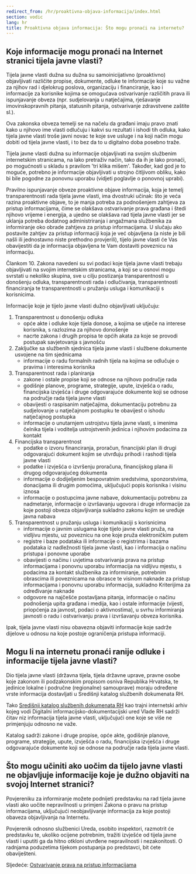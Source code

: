 ```yaml
---
redirect_from: /hr/proaktivna-objava-informacija/index.html
section: vodic
lang: hr
title: Proaktivna objava informacija: Što mogu pronaći na internetu?
---
```


## Koje informacije mogu pronaći na Internet stranici tijela javne vlasti?

Tijela javne vlasti dužna su dužna su samoinicijativno (proaktivno) objavljivati različite propise, dokumente, odluke te informacije koje su važne za njihov rad i djelokrug poslova, organizaciju i  financiranje, kao i informacije za korisnike kojima se omogućava ostvarivanje različitih prava ili ispunjavanje obveza (npr. sudjelovanja u natječajima, rješavanje imovinskopravnih pitanja, statusnih pitanja, ostvarivanje zdravstvene zaštite sl.).

Ova zakonska obveza temelji se na načelu da građani imaju pravo znati kako u njihovo ime vlasti odlučuju i kakvi su rezultati i ishodi tih odluka, kako tijela javne vlasti troše javni novac te koje sve usluge i na koji način mogu dobiti od tijela javne vlasti, i to bez da to u digitalno doba posebno traže.

Tijela javne vlasti dužna su informacije objavljivati na svojim službenim internetskim stranicama,  na lako pretraživ način, tako da ih je lako pronaći, po mogućnosti u skladu s pravilom 'tri klika mišem'. Također, kad god je to moguće, potrebno je informacije objavljivati u strojno čitljivom obliku, kako bi bile pogodne za ponovnu uporabu (vidjeti poglavlje o ponovnoj uprabi).

Pravilno ispunjavanje obveze proaktivne objave informacija, koja je temelj transparentnosti rada tijela javne vlasti, ima dvostruki učinak: što je veća razina proaktivne objave, to je manja potreba za podnošenjem zahtjeva za pristup informacijama, čime se olakšava ostvarivanje prava građana i štedi njihovo vrijeme i energija, a ujedno se olakšava rad tijela javne vlasti jer se uklanja potreba dodatnog administriranja i angažmana službenika za informiranje oko obrade zahtjeva za pristup informacijama. U slučaju ako postavite zahtjev za pristup informaciji koja je već objavljena (a niste je bili našli ili jednostavno niste prethodno provjerili), tijelo javne vlasti će Vas obavijestiti da je informacija  objavljena te Vam dostaviti poveznicu na informaciju.

Člankom 10. Zakona navedeni su svi podaci koje tijela javne vlasti trebaju objavljivati na svojim internetskim stranicama, a koji se u osnovi mogu svrstati u nekoliko skupina, sve u cilju postizanja transparentnosti u donošenju odluka, transparentnosti rada i odlučivanja, transparentnosti financiranja te transparentnosti u pružanju usluga i komunikaciji s korisnicima.

Informacije koje je tijelo javne vlasti dužno objavljivati uključuju:

1. Transparentnost u donošenju odluka
   * opće akte i odluke koje tijela donose, a kojima se utječe na interese korisnika, s razlozima za njihovo donošenje
   * nacrte zakona i drugih propisa te općih akata za koje se provodi postupak savjetovanja s javnošću
2. Zaključke sa službenih sjednica tijela javne vlasti i službene dokumente usvojene na tim sjednicama
   * informacije o radu formalnih radnih tijela na kojima se odlučuje o pravima i interesima korisnika
3. Transparentnost rada i planiranja 
   * zakone i ostale propise koji se odnose na njihovo područje rada
   * godišnje planove, programe, strategije, upute, izvješća o radu, financijska izvješća i druge odgovarajuće dokumente koji se odnose na područje rada tijela javne vlasti
   * obavijesti o raspisanim natječajima, dokumentaciju potrebnu za sudjelovanje u natječajnom postupku te obavijest o ishodu natječajnog postupka 
   * informacije o unutarnjem ustrojstvu tijela javne vlasti, s imenima čelnika tijela i voditelja ustrojstvenih jedinica i njihovim podacima za kontakt
4. Financijska transparentnost
   * podatke o izvoru financiranja, proračun, financijski plan ili drugi odgovarajući dokument kojim se utvrđuju prihodi i rashodi tijela javne vlasti
   * podatke i izvješća o izvršenju proračuna, financijskog plana ili drugog odgovarajućeg dokumenta
   * informacije o dodijeljenim bespovratnim sredstvima, sponzorstvima, donacijama ili drugim pomoćima, uključujući popis korisnika i visinu iznosa
   * informacije o postupcima javne nabave, dokumentaciju potrebnu za nadmetanje, informacije o izvršavanju ugovora i druge informacije za koje postoji obveza objavljivanja sukladno zakonu kojim se uređuje javna nabava
5. Transparentnost u pružanju usluga i komunikaciji s korisnicima 
   * informacije o javnim uslugama koje tijelo javne vlasti pruža, na vidljivu mjestu, uz poveznicu na one koje pruža elektroničkim putem
   * registre i baze podataka ili informacije o registrima i bazama podataka iz nadležnosti tijela javne vlasti, kao i informacija o načinu pristupa i ponovne uporabe
   * obavijesti o načinu i uvjetima ostvarivanja prava na pristup informacijama i ponovnu uporabu informacija na vidljivu mjestu, s podacima za kontakt službenika za informiranje, potrebnim obrascima ili poveznicama na obrasce te visinom naknade za pristup informacijama i ponovnu uporabu informacija, sukladno Kriterijima za određivanje naknade
   * odgovore na najčešće postavljana pitanja, informacije o načinu podnošenja upita građana i medija, kao i ostale informacije (vijesti, priopćenja za javnost, podaci o aktivnostima), u svrhu informiranja javnosti o radu i ostvarivanju prava i izvršavanju obveza korisnika.

Ipak, tijela javne vlasti nisu obavezna objaviti informacije koje sadrže dijelove u odnosu na koje postoje ograničenja pristupa informaciji. 

## Mogu li na internetu pronaći ranije odluke i informacije tijela javne vlasti?

Dio tijela javne vlasti (državna tijela, tijela državne uprave, pravne osobe koje zakonom ili podzakonskim propisom osniva Republika Hrvatska, te jedinice lokalne i područne (regionalne) samouprave) moraju određene vrste informacija dostavljati u Središnji katalog službenih dokumenata RH.

Tako [Središnji katalog službenih dokumenata RH](http://www.digured.hr/ ) kao trajni internetski arhiv kojeg vodi Digitalni informacijsko-dokumentacijski ured Vlade RH sadrži čitav niz informacija tijela javne vlasti, uključujući one koje se više ne primjenjuju odnosno ne važe.

Katalog sadrži zakone i druge propise, opće akte,  godišnje planove, programe, strategije, upute, izvješća o radu, financijska izvješća i druge odgovarajuće dokumente koji se odnose na područje rada tijela javne vlasti.

## Što mogu učiniti ako uočim da tijelo javne vlasti ne objavljuje informacije koje je dužno objaviti na svojoj Internet stranici?

Povjereniku za informiranje možete podnijeti predstavku na rad tijela javne vlasti ako uočite nepravilnosti  u primjeni Zakona o pravu na pristup informacijama, uključujući neobjavljivanje informacija za koje postoji obaveza objavljivanja na Internetu.

Povjerenik odnosno službenici Ureda, osobito inspektori, razmotrit će predstavku te, ukoliko ocijene potrebnim, tražiti izvješće od tijela javne vlasti i uputiti ga da hitno otkloni utvrđene nepravilnosti i nezakonitosti. O radnjama poduzetima tijekom postupanja po predstavci, bit ćete obaviješteni.

Sljedeće: [Ostvarivanje prava na pristup informacijama](../ostvarivanje-prava-na-pristup-informacijama)
